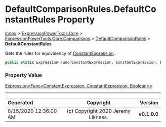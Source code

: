 ﻿# DefaultComparisonRules.DefaultConstantRules Property

[Index](../index.md) > [ExpressionPowerTools.Core](ExpressionPowerTools.Core.a.md) > [ExpressionPowerTools.Core.Comparisons](ExpressionPowerTools.Core.Comparisons.n.md) > [DefaultComparisonRules](ExpressionPowerTools.Core.Comparisons.DefaultComparisonRules.cs.md) > **DefaultConstantRules**

Gets the rules for equivalency of [ConstantExpression](https://docs.microsoft.com/dotnet/api/system.linq.expressions.constantexpression) .

```csharp
public static Expression<Func<ConstantExpression, ConstantExpression, Boolean>> DefaultConstantRules { get; }
```

### Property Value

 [Expression&lt;Func&lt;ConstantExpression, ConstantExpression, Boolean>>](https://docs.microsoft.com/dotnet/api/system.linq.expressions.expression-1) 


---

| Generated | Copyright | Version |
| :-- | :-: | --: |
| 8/15/2020 12:36:00 AM | (c) Copyright 2020 Jeremy Likness. | **v0.1.0.0** |
